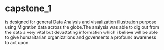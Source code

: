 # capstone_1 
is designed for general Data Analysis and visualization illustration purpose using 
Migration data across the globe.The analysis was able to dig out from the data a very 
vital but devastating information which i believe will be able to give humanitarian 
organizations and goverments a profound awareness to act upon. 
